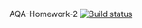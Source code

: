 AQA-Homework-2 [![Build status](https://ci.appveyor.com/api/projects/status/ycpua0lgsh7m74ge/branch/main?svg=true)](https://ci.appveyor.com/project/Kernitskaya/aqa-homework-2-part3/branch/main)
